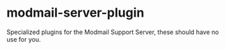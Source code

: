 # modmail-server-plugin
Specialized plugins for the Modmail Support Server, these should have no use for you.
